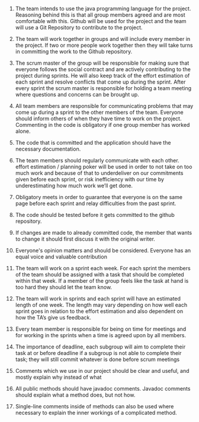 1. The team intends to use the java programming language for the project. Reasoning behind this is that all group members agreed and are most comfortable with this.
Github will be used for the project and the team will use a Git Repository to contribute to the project. 

2. The team will work together in groups and will include every member in the project. If two or more people work together then they will take turns in committing the work to the Github repository.

3. The scrum master of the group will be responsible for making sure that everyone follows the social contract and are actively contributing to the project during sprints. He will also keep track of the effort estimation of each sprint and resolve conflicts that come up during the sprint. After every sprint the scrum master is responsible for holding a team meeting where questions and concerns can be brought up. 	
4. All team members are responsible for communicating problems that may come up during a sprint to the other members of the team. Everyone should inform others of when they have time to work on the project. Commenting in the code is obligatory if one group member has worked alone.  
5. The code that is committed and the application should have the necessary documentation.
6. The team members should regularly communicate with each other. 
effort estimation / planning poker will be used in order to not take on too much work and because of that to underdeliver on our commitments given before each sprint, or risk inefficiency with our time by underestimating how much work we’ll get done.  
7. Obligatory meets in order to guarantee that everyone is on the same page before each sprint and relay difficulties from the past sprint. 
8. The code should be tested before it gets committed to the github repository.
9. If changes are made to already committed code, the member that wants to change it should first discuss it with the original writer.
10. Everyone's opinion matters and should be considered. Everyone has an equal voice and valuable contribution
11. The team will work on a sprint each week. For each sprint the members of the team should be assigned with a task that should be completed within that week. If a member of the group feels like the task at hand is too hard they should let the team know.
12. The team will work in sprints and each sprint will have an estimated length of one week. The length may vary depending on how well each sprint goes in relation to the effort estimation and also dependent on how the TA’s give us feedback. 
13. Every team member is responsible for being on time for meetings and for working in the sprints when a time is agreed upon by all members.
14. The importance of deadline, each subgroup will aim to complete their task at or before deadline if a subgroup is not able to complete their task; they will still commit whatever is done before scrum meetings 
15. Comments which we use in our project should be clear and useful, and mostly explain why instead of what 
16. All public methods should have javadoc comments. Javadoc comments should explain what a method does, but not how.
17. Single-line comments inside of methods can also be used where necessary to explain the inner workings of a complicated method.
